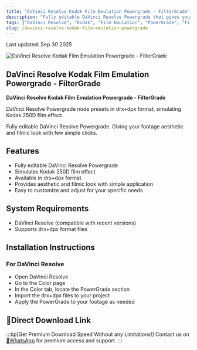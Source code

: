 ```yaml
---
title: "DaVinci Resolve Kodak Film Emulation Powergrade - FilterGrade"
description: "Fully editable DaVinci Resolve Powergrade that gives your footage aesthetic and filmic look with few simple clicks, simulating Kodak 250D film effect"
tags: ["DaVinci Resolve", "Kodak", "Film Emulation", "PowerGrade", "FilterGrade", "Color Grading", "Video Color Grading", "Film Color Grading", "DaVinci Resolve Color Grading", "DaVinci Resolve Presets"]
slug: /davinci-resolve-kodak-film-emulation-powergrade
---
```


Last updated: Sep 30 2025

![DaVinci Resolve Kodak Film Emulation Powergrade - FilterGrade](https://www.gfxcamp.com/wp-content/uploads/2025/09/FilterGrade-Davinci-Resolve-Kodak-film-Emulation-Powergrade.jpg)

## DaVinci Resolve Kodak Film Emulation Powergrade - FilterGrade

**DaVinci Resolve Kodak Film Emulation Powergrade - FilterGrade**

DaVinci Resolve Powergrade node presets in drx+dpx format, simulating Kodak 250D film effect.

Fully editable DaVinci Resolve Powergrade. Giving your footage aesthetic and filmic look with few simple clicks.

## Features

- Fully editable DaVinci Resolve Powergrade
- Simulates Kodak 250D film effect
- Available in drx+dpx format
- Provides aesthetic and filmic look with simple application
- Easy to customize and adjust for your specific needs

## System Requirements

- DaVinci Resolve (compatible with recent versions)
- Supports drx+dpx format files

## Installation Instructions

### For DaVinci Resolve
- Open DaVinci Resolve
- Go to the Color page
- In the Color tab, locate the PowerGrade section
- Import the drx+dpx files to your project
- Apply the PowerGrade to your footage as needed

## 🚀Direct Download Link
:::tip[Get Premium Download Speed Without any Limitations!]
Contact us on [💬WhatsApp](https://wa.me/+8613237610083) for premium  access and support.
:::